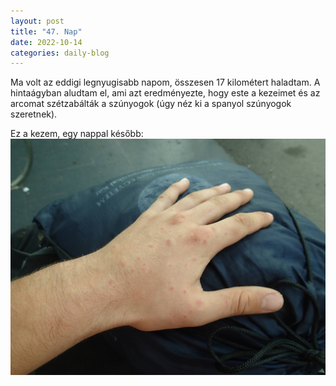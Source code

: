 ```yaml
---
layout: post
title: "47. Nap"
date: 2022-10-14
categories: daily-blog
---
```


Ma volt az eddigi legnyugisabb napom, összesen 17 kilométert haladtam. A hintaágyban aludtam el, ami azt eredményezte, hogy este a kezeimet és az arcomat szétzabálták a szúnyogok (úgy néz ki a spanyol szúnyogok szeretnek).

Ez a kezem, egy nappal később: ![Kéz](/day47hand.jpg)


